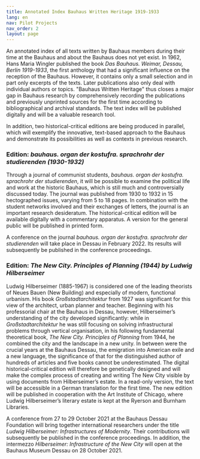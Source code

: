 ```yaml
---
title: Annotated Index Bauhaus Written Heritage 1919-1933
lang: en
nav: Pilot Projects
nav_order: 2
layout: page
---
```


An annotated index of all texts written by Bauhaus members during their time at the Bauhaus and
about the Bauhaus does not yet exist. In 1962, Hans Maria Wingler published the book *Das Bauhaus. Weimar, 
Dessau, Berlin 1919-1933*, the first anthology that had a significant influence on the reception of the Bauhaus.
However, it contains only a small selection and in part only excerpts of the texts. Later publications also only
deal with individual authors or topics. "Bauhaus Written Heritage" thus closes a major gap in Bauhaus research by
comprehensively recording the publications and previously unprinted sources for the first time according to
bibliographical and archival standards. The text index will be published digitally and will be a valuable research tool.
  
In addition, two historical-critical editions are being produced in parallel, which will exemplify the innovative,
text-based approach to the Bauhaus and demonstrate its possibilities as well as contexts in previous research.
  
### Edition: *bauhaus. organ der kostufra. sprachrohr der studierenden (1930-1932)*
Through a journal of communist students, *bauhaus. organ der kostufra. sprachrohr der studierenden*, it will be possible
to examine the political life and work at the historic Bauhaus, which is still much and controversially discussed today.
The journal was published from 1930 to 1932 in 15 hectographed issues, varying from 5 to 18 pages. In combination with
the student networks involved and their exchanges of letters, the journal is an important research desideratum. The
historical-critical edition will be available digitally with a commentary apparatus. A version for the general public
will be published in printed form.
  
A conference on the journal *bauhaus. organ der kostufra. sprachrohr der studierenden* will take place in Dessau in February 2022.
Its results will subsequently be published in the conference proceedings.
  
### Edition: *The New City. Principles of Planning (1944) by Ludwig Hilberseimer*
Ludwig Hilberseimer (1885-1967) is considered one of the leading theorists of Neues Bauen (New Building) and especially
of modern, functional urbanism. His book *Großstadtarchitektur* from 1927 was significant for this view of the architect, 
urban planner and teacher. Beginning with his professorial chair at the Bauhaus in Dessau, however, Hilberseimer’s 
understanding of the city developed significantly: while in *Großstadtarchitektur* he was still focusing on solving
infrastructural problems through vertical organisation, in his following fundamental theoretical book, 
*The New City. Principles of Planning* from 1944, he combined the city and the landscape in a new unity.
In between were the crucial years at the Bauhaus Dessau, the emigration into American exile and a new language, 
the significance of that for the distinguished author of hundreds of articles and five books cannot be underestimated. 
The digital historical-critical edition will therefore be genetically designed and will make the complex process of 
creating and writing The New City visible by using documents from Hilberseimer’s estate. In a read-only version, 
the text will be accessible in a German translation for the first time. The new edition will be published in 
cooperation with the Art Institute of Chicago, where Ludwig Hilberseimer’s literary estate is kept at the Ryerson
and Burnham Libraries.
  
A conference from 27 to 29 October 2021 at the Bauhaus Dessau Foundation will bring together international
researchers under the title *Ludwig Hilberseimer: Infrastructures of Modernity*. Their contributions will subsequently be
published in the conference proceedings. In addition, the intermezzo *Hilberseimer: Infrastructure of the New City*
will open at the Bauhaus Museum Dessau on 28 October 2021.
